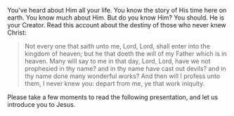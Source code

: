 You've heard about Him all your life. You know the story of His time here on earth. You know much about Him. But do you know Him? You should. He is your Creator. Read this account about the destiny of those who never knew Christ:


> Not every one that saith unto me, Lord, Lord, shall enter into the kingdom of heaven; but he that doeth the will of my Father which is in heaven. Many will say to me in that day, Lord, Lord, have we not prophesied in thy name? and in thy name have cast out devils? and in thy name done many wonderful works? And then will I profess unto them, I never knew you: depart from me, ye that work iniquity.

Please take a few moments to read the following presentation, and let us introduce you to Jesus.
